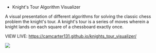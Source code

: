 * Knight's Tour Algorithm Visualizer

A visual presentation of different algorithms for solving the classic chess problem the knight's tour. A knight's tour is a series of moves wherein a knight lands on each square of a chessboard exactly once.

VIEW LIVE: https://camcarter131.github.io/knights_tour_visualizer/

![](tour3.gif)
